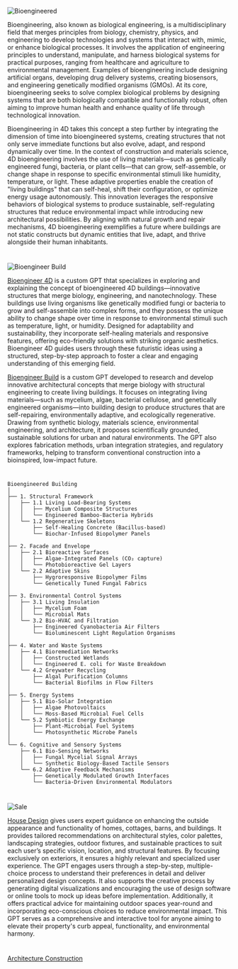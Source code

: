 ![Bioengineered](https://github.com/user-attachments/assets/31e29519-461b-405c-90e2-fb4c53c28f8f)

Bioengineering, also known as biological engineering, is a multidisciplinary field that merges principles from biology, chemistry, physics, and engineering to develop technologies and systems that interact with, mimic, or enhance biological processes. It involves the application of engineering principles to understand, manipulate, and harness biological systems for practical purposes, ranging from healthcare and agriculture to environmental management. Examples of bioengineering include designing artificial organs, developing drug delivery systems, creating biosensors, and engineering genetically modified organisms (GMOs). At its core, bioengineering seeks to solve complex biological problems by designing systems that are both biologically compatible and functionally robust, often aiming to improve human health and enhance quality of life through technological innovation.

Bioengineering in 4D takes this concept a step further by integrating the dimension of time into bioengineered systems, creating structures that not only serve immediate functions but also evolve, adapt, and respond dynamically over time. In the context of construction and materials science, 4D bioengineering involves the use of living materials—such as genetically engineered fungi, bacteria, or plant cells—that can grow, self-assemble, or change shape in response to specific environmental stimuli like humidity, temperature, or light. These adaptive properties enable the creation of "living buildings" that can self-heal, shift their configuration, or optimize energy usage autonomously. This innovation leverages the responsive behaviors of biological systems to produce sustainable, self-regulating structures that reduce environmental impact while introducing new architectural possibilities. By aligning with natural growth and repair mechanisms, 4D bioengineering exemplifies a future where buildings are not static constructs but dynamic entities that live, adapt, and thrive alongside their human inhabitants.

#

![Bioengineer Build](https://github.com/user-attachments/assets/ffe9e2cc-072d-4dce-8dad-1fda9d39da48)

[Bioengineer 4D](https://chatgpt.com/g/g-685f2499a5d88191a0a5e3a4a56dab6d-bioengineer-4d) is a custom GPT thtat specializes in exploring and explaining the concept of bioengineered 4D buildings—innovative structures that merge biology, engineering, and nanotechnology. These buildings use living organisms like genetically modified fungi or bacteria to grow and self-assemble into complex forms, and they possess the unique ability to change shape over time in response to environmental stimuli such as temperature, light, or humidity. Designed for adaptability and sustainability, they incorporate self-healing materials and responsive features, offering eco-friendly solutions with striking organic aesthetics. Bioengineer 4D guides users through these futuristic ideas using a structured, step-by-step approach to foster a clear and engaging understanding of this emerging field.

[Bioengineer Build](https://chatgpt.com/g/g-685f2115a5348191a19e82500e67d0e3-bioengineer-build) is a custom GPT developed to research and develop innovative architectural concepts that merge biology with structural engineering to create living buildings. It focuses on integrating living materials—such as mycelium, algae, bacterial cellulose, and genetically engineered organisms—into building design to produce structures that are self-repairing, environmentally adaptive, and ecologically regenerative. Drawing from synthetic biology, materials science, environmental engineering, and architecture, it proposes scientifically grounded, sustainable solutions for urban and natural environments. The GPT also explores fabrication methods, urban integration strategies, and regulatory frameworks, helping to transform conventional construction into a bioinspired, low-impact future.

#

```
Bioengineered Building
│
├── 1. Structural Framework
│   ├── 1.1 Living Load-Bearing Systems
│   │   ├── Mycelium Composite Structures
│   │   └── Engineered Bamboo-Bacteria Hybrids
│   └── 1.2 Regenerative Skeletons
│       ├── Self-Healing Concrete (Bacillus-based)
│       └── Biochar-Infused Biopolymer Panels
│
├── 2. Facade and Envelope
│   ├── 2.1 Bioreactive Surfaces
│   │   ├── Algae-Integrated Panels (CO₂ capture)
│   │   └── Photobioreactive Gel Layers
│   └── 2.2 Adaptive Skins
│       ├── Hygroresponsive Biopolymer Films
│       └── Genetically Tuned Fungal Fabrics
│
├── 3. Environmental Control Systems
│   ├── 3.1 Living Insulation
│   │   ├── Mycelium Foam
│   │   └── Microbial Mats
│   └── 3.2 Bio-HVAC and Filtration
│       ├── Engineered Cyanobacteria Air Filters
│       └── Bioluminescent Light Regulation Organisms
│
├── 4. Water and Waste Systems
│   ├── 4.1 Bioremediation Networks
│   │   ├── Constructed Wetlands
│   │   └── Engineered E. coli for Waste Breakdown
│   └── 4.2 Greywater Recycling
│       ├── Algal Purification Columns
│       └── Bacterial Biofilms in Flow Filters
│
├── 5. Energy Systems
│   ├── 5.1 Bio-Solar Integration
│   │   ├── Algae Photovoltaics
│   │   └── Moss-Based Microbial Fuel Cells
│   └── 5.2 Symbiotic Energy Exchange
│       ├── Plant-Microbial Fuel Systems
│       └── Photosynthetic Microbe Panels
│
└── 6. Cognitive and Sensory Systems
    ├── 6.1 Bio-Sensing Networks
    │   ├── Fungal Mycelial Signal Arrays
    │   └── Synthetic Biology-Based Tactile Sensors
    └── 6.2 Adaptive Feedback Mechanisms
        ├── Genetically Modulated Growth Interfaces
        └── Bacteria-Driven Environmental Modulators
```

#

![Sale](https://github.com/user-attachments/assets/a607343b-5611-48d6-b680-f9729fb8cc90)

[House Design](https://chatgpt.com/g/g-WgXvQZZ5a-house-design) gives users expert guidance on enhancing the outside appearance and functionality of homes, cottages, barns, and buildings. It provides tailored recommendations on architectural styles, color palettes, landscaping strategies, outdoor fixtures, and sustainable practices to suit each user’s specific vision, location, and structural features. By focusing exclusively on exteriors, it ensures a highly relevant and specialized user experience. The GPT engages users through a step-by-step, multiple-choice process to understand their preferences in detail and deliver personalized design concepts. It also supports the creative process by generating digital visualizations and encouraging the use of design software or online tools to mock up ideas before implementation. Additionally, it offers practical advice for maintaining outdoor spaces year-round and incorporating eco-conscious choices to reduce environmental impact. This GPT serves as a comprehensive and interactive tool for anyone aiming to elevate their property's curb appeal, functionality, and environmental harmony.

#

[Architecture Construction](https://github.com/sourceduty/Architecture_Construction)
